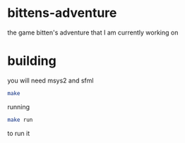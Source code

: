 # bittens-adventure
the game bitten's adventure that I am currently working on

# building
you will need msys2 and sfml


```bash
make
```
running
```bash
make run
``` 
to run it
